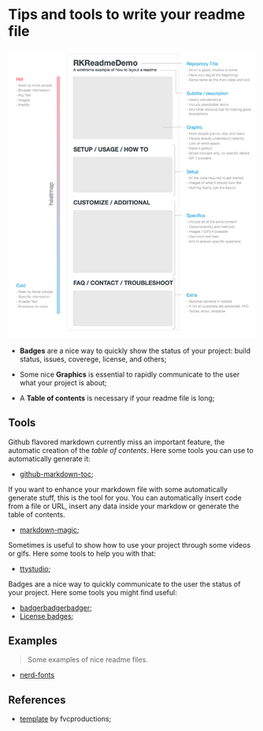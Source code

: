 # Tips and tools to write your readme file

![Readme structure](./readme-structure.png)

- **Badges** are a nice way to quickly show the status of your project: build
  status, issues, coverege, license, and others;

- Some nice **Graphics** is essential to rapidly communicate to the user what your project is about;

- A **Table of contents** is necessary if your readme file is long;

## Tools

Github flavored markdown currently miss an important feature, the automatic
creation of the *table of contents*. Here some tools you can use to
automatically generate it:

- [github-markdown-toc](https://github.com/ekalinin/github-markdown-toc);

If you want to enhance your markdown file with some automatically generate
stuff, this is the tool for you. You can automatically insert code from a file
or URL, insert any data inside your markdow or generate the table of contents.

- [markdown-magic](https://github.com/DavidWells/markdown-magic);

Sometimes is useful to show how to use your project through some videos or
gifs. Here some tools to help you with that:

- [ttystudio](https://github.com/chjj/ttystudio);

Badges are a nice way to quickly communicate to the user the status of your
project. Here some tools you might find useful:

- [badgerbadgerbadger](https://github.com/badges/badgerbadgerbadger);
- [License badges](https://gist.github.com/lukas-h/2a5d00690736b4c3a7ba);

## Examples
> Some examples of nice readme files.

- [nerd-fonts](https://github.com/ryanoasis/nerd-fonts/blob/master/readme.md)

## References

- [template](https://gist.github.com/fvcproductions/1bfc2d4aecb01a834b46) by
  fvcproductions;

